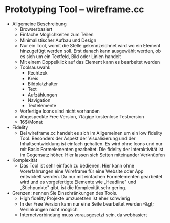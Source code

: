 # Prototyping Tool – wireframe.cc

- Allgemeine Beschreibung
  - Browserbasiert
  - Einfache Möglichkeiten zum Teilen
  - Minimalistischer Aufbau und Design
  - Nur ein Tool, womit die Stelle gekennzeichnet wird wo ein Element hinzugefügt werden soll. Erst danach kann ausgewählt werden, ob es sich um ein Textfeld, Bild oder Linien handelt
  - Mit einem Doppelklick auf das Element kann es bearbeitet werden
  - Toolsauswahl:
    - Rechteck
    - Kreis
    - Bildplatzhalter
    - Text
    - Aufzählungen
    - Navigation
    - Textelemente
  - Vorfertige Icons sind nicht vorhanden
  - Abgespeckte Free Version, 7tägige kostenlose Testversion
  - 16$/Monat
- Fidelity
  - Bei wireframe.cc handelt es sich im Allgemeinen um ein low fidelity Tool. Besonders der Aspekt der Visualisierung und der Inhaltsentwicklung ist einfach gehalten. Es wird ohne Icons und nur mit Basic Formelementen gearbeitet. Die fidelity der Interaktivität ist im Gegensatz höher. Hier lassen sich Seiten miteinander Verknüpfen
- Komplexität
  - Das Tool ist sehr einfach zu bedienen. Hier kann ohne Vorerfahrungen eine Wireframe für eine Website oder App entwickelt werden. Da nur mit einfachen Formelementen gearbeitet wird und es vorgefertigte Elemente wie „Headline&quot; und „Stichpunkte&quot; gibt, ist die Komplexität sehr gering.
- Grenzen: nennen Sie Einschränkungen des Tools.
  - High fidelity Projekte umzusetzen ist eher schwierig
  - In der Free Version kann nur eine Seite bearbeitet werden -\&gt; Verlinkungen nicht möglich
  - Internetverbindung muss vorausgesetzt sein, da webbasiert